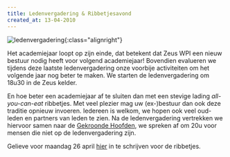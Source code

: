 ```yaml
---
title: Ledenvergadering & Ribbetjesavond
created_at: 13-04-2010
---
```


![](https://zeus.ugent.be/wp-content/uploads/2010/04/ledenvergadering-300x171.png "ledenvergadering"){:class="alignright"}

Het academiejaar loopt op zijn einde, dat betekent dat Zeus WPI een nieuw bestuur nodig heeft voor volgend academiejaar! Bovendien evalueren we tijdens deze laatste ledenvergadering onze voorbije activiteiten om het volgende jaar nog beter te maken. We starten de ledenvergadering om 18u30 in de Zeus kelder.

En hoe beter een academiejaar af te sluiten dan met een stevige lading _all-you-can-eat_ ribbetjes. Met veel plezier mag uw (ex-)bestuur dan ook deze traditie opnieuw invoeren. Iedereen is welkom, we hopen ook veel oud-leden en partners van leden te zien. Na de ledenvergadering vertrekken we hiervoor samen naar de [Gekroonde Hoofden](https://www.degekroondehoofden.be/), we spreken af om 20u voor mensen die niet op de ledenvergadering zijn.

Gelieve voor maandag 26 april [hier](https://spreadsheets.google.com/viewform?formkey=dGx2QTJlTmdrTzl6MzJXY0JZQTZwYmc6MQ) in te schrijven voor de ribbetjes.
